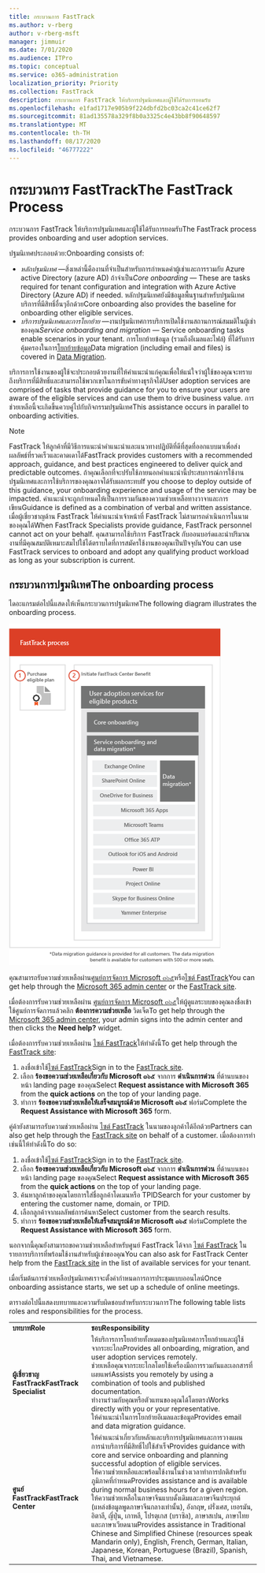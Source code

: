 ```yaml
---
title: กระบวนการ FastTrack
ms.author: v-rberg
author: v-rberg-msft
manager: jimmuir
ms.date: 7/01/2020
ms.audience: ITPro
ms.topic: conceptual
ms.service: o365-administration
localization_priority: Priority
ms.collection: FastTrack
description: กระบวนการ FastTrack ให้บริการปฐมนิเทศและผู้ใช้ได้รับการยอมรับ
ms.openlocfilehash: e1fad1717e905b9f224dbfd2bc03ca2c41ce62f7
ms.sourcegitcommit: 81ad135578a329f8b0a3325c4e43bb8f90648597
ms.translationtype: MT
ms.contentlocale: th-TH
ms.lasthandoff: 08/17/2020
ms.locfileid: "46777222"
---
```

# <a name="the-fasttrack-process"></a><span data-ttu-id="d14b9-103">กระบวนการ FastTrack</span><span class="sxs-lookup"><span data-stu-id="d14b9-103">The FastTrack Process</span></span>

<span data-ttu-id="d14b9-104">กระบวนการ FastTrack ให้บริการปฐมนิเทศและผู้ใช้ได้รับการยอมรับ</span><span class="sxs-lookup"><span data-stu-id="d14b9-104">The FastTrack process provides onboarding and user adoption services.</span></span> 
  
<span data-ttu-id="d14b9-105">ปฐมนิเทศประกอบด้วย:</span><span class="sxs-lookup"><span data-stu-id="d14b9-105">Onboarding consists of:</span></span>
  
- <span data-ttu-id="d14b9-106">*หลักปฐมนิเทศ* —สิ่งเหล่านี้คืองานที่จำเป็นสำหรับการกำหนดค่าผู้เช่าและการรวมกับ Azure active Directory (azure AD) ถ้าจำเป็น</span><span class="sxs-lookup"><span data-stu-id="d14b9-106">*Core onboarding* — These are tasks required for tenant configuration and integration with Azure Active Directory (Azure AD) if needed.</span></span> <span data-ttu-id="d14b9-107">หลักปฐมนิเทศยังมีข้อมูลพื้นฐานสำหรับปฐมนิเทศบริการที่มีสิทธิ์อื่นๆอีกด้วย</span><span class="sxs-lookup"><span data-stu-id="d14b9-107">Core onboarding also provides the baseline for onboarding other eligible services.</span></span> 
- <span data-ttu-id="d14b9-108">*บริการปฐมนิเทศและการโยกย้าย* —งานปฐมนิเทศการบริการเปิดใช้งานสถานการณ์สมมติในผู้เช่าของคุณ</span><span class="sxs-lookup"><span data-stu-id="d14b9-108">*Service onboarding and migration* — Service onboarding tasks enable scenarios in your tenant.</span></span> <span data-ttu-id="d14b9-109">การโยกย้ายข้อมูล (รวมถึงอีเมลและไฟล์) ที่ได้รับการคุ้มครองในการ[โยกย้ายข้อมูล](O365-data-migration.md)</span><span class="sxs-lookup"><span data-stu-id="d14b9-109">Data migration (including email and files) is covered in [Data Migration](O365-data-migration.md).</span></span> 
    
<span data-ttu-id="d14b9-110">บริการการใช้งานของผู้ใช้จะประกอบด้วยงานที่ให้คำแนะนำแก่คุณเพื่อให้แน่ใจว่าผู้ใช้ของคุณจะทราบถึงบริการที่มีสิทธิ์และสามารถใช้พวกเขาในการขับค่าทางธุรกิจได้</span><span class="sxs-lookup"><span data-stu-id="d14b9-110">User adoption services are comprised of tasks that provide guidance for you to ensure your users are aware of the eligible services and can use them to drive business value.</span></span> <span data-ttu-id="d14b9-111">การช่วยเหลือนี้จะเกิดขึ้นควบคู่ไปกับกิจกรรมปฐมนิเทศ</span><span class="sxs-lookup"><span data-stu-id="d14b9-111">This assistance occurs in parallel to onboarding activities.</span></span>
  
> [!NOTE]
> <span data-ttu-id="d14b9-112">FastTrack ให้ลูกค้าที่มีวิธีการแนะนำคำแนะนำและแนวทางปฏิบัติที่ดีที่สุดที่ออกแบบมาเพื่อส่งผลลัพธ์ที่รวดเร็วและคาดเดาได้</span><span class="sxs-lookup"><span data-stu-id="d14b9-112">FastTrack provides customers with a recommended approach, guidance, and best practices engineered to deliver quick and predictable outcomes.</span></span> <span data-ttu-id="d14b9-113">ถ้าคุณเลือกที่จะปรับใช้ภายนอกคำแนะนำนี้ประสบการณ์การใช้งานปฐมนิเทศและการใช้บริการของคุณอาจได้รับผลกระทบ</span><span class="sxs-lookup"><span data-stu-id="d14b9-113">If you choose to deploy outside of this guidance, your onboarding experience and usage of the service may be impacted.</span></span> <span data-ttu-id="d14b9-114">คำแนะนำจะถูกกำหนดให้เป็นการรวมกันของความช่วยเหลือทางวาจาและการเขียน</span><span class="sxs-lookup"><span data-stu-id="d14b9-114">Guidance is defined as a combination of verbal and written assistance.</span></span> <span data-ttu-id="d14b9-115">เมื่อผู้เชี่ยวชาญด้าน FastTrack ให้คำแนะนำเจ้าหน้าที่ FastTrack ไม่สามารถดำเนินการในนามของคุณได้</span><span class="sxs-lookup"><span data-stu-id="d14b9-115">When FastTrack Specialists provide guidance, FastTrack personnel cannot act on your behalf.</span></span> <span data-ttu-id="d14b9-116">คุณสามารถใช้บริการ FastTrack กับออนบอร์ดและนำปริมาณงานที่มีคุณสมบัติเหมาะสมไปใช้ได้ตราบใดที่การสมัครใช้งานของคุณเป็นปัจจุบัน</span><span class="sxs-lookup"><span data-stu-id="d14b9-116">You can use FastTrack services to onboard and adopt any qualifying product workload as long as your subscription is current.</span></span> 
  
## <a name="the-onboarding-process"></a><span data-ttu-id="d14b9-117">กระบวนการปฐมนิเทศ</span><span class="sxs-lookup"><span data-stu-id="d14b9-117">The onboarding process</span></span>

<span data-ttu-id="d14b9-118">ไดอะแกรมต่อไปนี้แสดงให้เห็นกระบวนการปฐมนิเทศ</span><span class="sxs-lookup"><span data-stu-id="d14b9-118">The following diagram illustrates the onboarding process.</span></span>
  
![ไทม์ไลน์สำหรับการใช้ประโยชน์ปฐมนิเทศ](media/o365-onboarding-timeline-m365-apps.png)
  
<span data-ttu-id="d14b9-120">คุณสามารถรับความช่วยเหลือผ่าน[ศูนย์การจัดการ Microsoft ๓๖๕](https://go.microsoft.com/fwlink/?linkid=2032704)หรือ[ไซต์ FastTrack](https://go.microsoft.com/fwlink/?linkid=780698)</span><span class="sxs-lookup"><span data-stu-id="d14b9-120">You can get help through the [Microsoft 365 admin center](https://go.microsoft.com/fwlink/?linkid=2032704) or the [FastTrack site](https://go.microsoft.com/fwlink/?linkid=780698).</span></span> 

<span data-ttu-id="d14b9-121">เมื่อต้องการรับความช่วยเหลือผ่าน [ศูนย์การจัดการ Microsoft ๓๖๕](https://go.microsoft.com/fwlink/?linkid=2032704)ให้ผู้ดูแลระบบของคุณลงชื่อเข้าใช้ศูนย์การจัดการแล้วคลิก **ต้องการความช่วยเหลือ** วิดเจ็ต</span><span class="sxs-lookup"><span data-stu-id="d14b9-121">To get help through the [Microsoft 365 admin center](https://go.microsoft.com/fwlink/?linkid=2032704), your admin signs into the admin center and then clicks the **Need help?** widget.</span></span> 

<span data-ttu-id="d14b9-122">เมื่อต้องการรับความช่วยเหลือผ่าน [ไซต์ FastTrack](https://go.microsoft.com/fwlink/?linkid=780698)ให้ทำดังนี้</span><span class="sxs-lookup"><span data-stu-id="d14b9-122">To get help through the [FastTrack site](https://go.microsoft.com/fwlink/?linkid=780698):</span></span> 
1.    <span data-ttu-id="d14b9-123">ลงชื่อเข้าใช้[ไซต์ FastTrack](https://go.microsoft.com/fwlink/?linkid=780698)</span><span class="sxs-lookup"><span data-stu-id="d14b9-123">Sign in to the [FastTrack site](https://go.microsoft.com/fwlink/?linkid=780698).</span></span> 
2.    <span data-ttu-id="d14b9-124">เลือก **ร้องขอความช่วยเหลือเกี่ยวกับ Microsoft ๓๖๕** จากการ **ดำเนินการด่วน** ที่ด้านบนของหน้า landing page ของคุณ</span><span class="sxs-lookup"><span data-stu-id="d14b9-124">Select **Request assistance with Microsoft 365** from the **quick actions** on the top of your landing page.</span></span>
3.    <span data-ttu-id="d14b9-125">ทำการ **ร้องขอความช่วยเหลือให้เสร็จสมบูรณ์ด้วย Microsoft ๓๖๕** ฟอร์ม</span><span class="sxs-lookup"><span data-stu-id="d14b9-125">Complete the **Request Assistance with Microsoft 365** form.</span></span>
  
<span data-ttu-id="d14b9-126">คู่ค้ายังสามารถรับความช่วยเหลือผ่าน [ไซต์ FastTrack](https://go.microsoft.com/fwlink/?linkid=780698) ในนามของลูกค้าได้อีกด้วย</span><span class="sxs-lookup"><span data-stu-id="d14b9-126">Partners can also get help through the [FastTrack site](https://go.microsoft.com/fwlink/?linkid=780698) on behalf of a customer.</span></span> <span data-ttu-id="d14b9-127">เมื่อต้องการทำเช่นนี้ให้ทำดังนี้</span><span class="sxs-lookup"><span data-stu-id="d14b9-127">To do so:</span></span>
1.    <span data-ttu-id="d14b9-128">ลงชื่อเข้าใช้[ไซต์ FastTrack](https://go.microsoft.com/fwlink/?linkid=780698)</span><span class="sxs-lookup"><span data-stu-id="d14b9-128">Sign in to the [FastTrack site](https://go.microsoft.com/fwlink/?linkid=780698).</span></span> 
2.    <span data-ttu-id="d14b9-129">เลือก **ร้องขอความช่วยเหลือเกี่ยวกับ Microsoft ๓๖๕** จากการ **ดำเนินการด่วน** ที่ด้านบนของหน้า landing page ของคุณ</span><span class="sxs-lookup"><span data-stu-id="d14b9-129">Select **Request assistance with Microsoft 365** from the **quick actions** on the top of your landing page.</span></span>
3.    <span data-ttu-id="d14b9-130">ค้นหาลูกค้าของคุณโดยการใส่ชื่อลูกค้าโดเมนหรือ TPID</span><span class="sxs-lookup"><span data-stu-id="d14b9-130">Search for your customer by entering the customer name, domain, or TPID.</span></span>
4.    <span data-ttu-id="d14b9-131">เลือกลูกค้าจากผลลัพธ์การค้นหา</span><span class="sxs-lookup"><span data-stu-id="d14b9-131">Select customer from the search results.</span></span>
5.    <span data-ttu-id="d14b9-132">ทำการ **ร้องขอความช่วยเหลือให้เสร็จสมบูรณ์ด้วย Microsoft ๓๖๕** ฟอร์ม</span><span class="sxs-lookup"><span data-stu-id="d14b9-132">Complete the **Request Assistance with Microsoft 365** form.</span></span>
  
 <span data-ttu-id="d14b9-133">นอกจากนี้คุณยังสามารถขอความช่วยเหลือสำหรับศูนย์ FastTrack ได้จาก [ไซต์ FastTrack](https://go.microsoft.com/fwlink/?linkid=780698) ในรายการบริการที่พร้อมใช้งานสำหรับผู้เช่าของคุณ</span><span class="sxs-lookup"><span data-stu-id="d14b9-133">You can also ask for FastTrack Center help from the [FastTrack site](https://go.microsoft.com/fwlink/?linkid=780698) in the list of available services for your tenant.</span></span> 
    
 <span data-ttu-id="d14b9-134">เมื่อเริ่มต้นการช่วยเหลือปฐมนิเทศเราจะตั้งค่ากำหนดการการประชุมแบบออนไลน์</span><span class="sxs-lookup"><span data-stu-id="d14b9-134">Once onboarding assistance starts, we set up a schedule of online meetings.</span></span>

<span data-ttu-id="d14b9-135">ตารางต่อไปนี้แสดงบทบาทและความรับผิดชอบสำหรับกระบวนการ</span><span class="sxs-lookup"><span data-stu-id="d14b9-135">The following table lists roles and responsibilities for the process.</span></span>
    
|||
|:-----|:-----|
|<span data-ttu-id="d14b9-136">**บทบาท**</span><span class="sxs-lookup"><span data-stu-id="d14b9-136">**Role**</span></span> <br/> |<span data-ttu-id="d14b9-137">**ชอบ**</span><span class="sxs-lookup"><span data-stu-id="d14b9-137">**Responsibility**</span></span> <br/> |
|<span data-ttu-id="d14b9-138">**ผู้เชี่ยวชาญ FastTrack**</span><span class="sxs-lookup"><span data-stu-id="d14b9-138">**FastTrack Specialist**</span></span> <br/> |<span data-ttu-id="d14b9-139">ให้บริการการโยกย้ายทั้งหมดของปฐมนิเทศการโยกย้ายและผู้ใช้จากระยะไกล</span><span class="sxs-lookup"><span data-stu-id="d14b9-139">Provides all onboarding, migration, and user adoption services remotely.</span></span>  <br/> <span data-ttu-id="d14b9-140">ช่วยเหลือคุณจากระยะไกลโดยใช้เครื่องมือการรวมกันและเอกสารที่เผยแพร่</span><span class="sxs-lookup"><span data-stu-id="d14b9-140">Assists you remotely by using a combination of tools and published documentation.</span></span> <br/> <span data-ttu-id="d14b9-141">ทำงานร่วมกับคุณหรือตัวแทนของคุณได้โดยตรง</span><span class="sxs-lookup"><span data-stu-id="d14b9-141">Works directly with you or your representative.</span></span> <br/> <span data-ttu-id="d14b9-142">ให้คำแนะนำในการโยกย้ายอีเมลและข้อมูล</span><span class="sxs-lookup"><span data-stu-id="d14b9-142">Provides email and data migration guidance.</span></span>|
|<span data-ttu-id="d14b9-143">**ศูนย์ FastTrack**</span><span class="sxs-lookup"><span data-stu-id="d14b9-143">**FastTrack Center**</span></span>  <br/> |<span data-ttu-id="d14b9-144">ให้คำแนะนำเกี่ยวกับหลักและบริการปฐมนิเทศและการวางแผนการนำบริการที่มีสิทธิ์ไปใช้สำเร็จ</span><span class="sxs-lookup"><span data-stu-id="d14b9-144">Provides guidance with core and service onboarding and planning successful adoption of eligible services.</span></span>  <br/> <span data-ttu-id="d14b9-145">ให้ความช่วยเหลือและพร้อมใช้งานในช่วงเวลาทำการปกติสำหรับภูมิภาคที่กำหนด</span><span class="sxs-lookup"><span data-stu-id="d14b9-145">Provides assistance and is available during normal business hours for a given region.</span></span> <br/> <span data-ttu-id="d14b9-146">ให้ความช่วยเหลือในภาษาจีนแบบดั้งเดิมและภาษาจีนประยุกต์ (แหล่งข้อมูลพูดภาษาจีนกลางเท่านั้น), อังกฤษ, ฝรั่งเศส, เยอรมัน, อิตาลี, ญี่ปุ่น, เกาหลี, โปรตุเกส (บราซิล), ภาษาสเปน, ภาษาไทยและภาษาเวียดนาม</span><span class="sxs-lookup"><span data-stu-id="d14b9-146">Provides assistance in Traditional Chinese and Simplified Chinese (resources speak Mandarin only), English, French, German, Italian, Japanese, Korean, Portuguese (Brazil), Spanish, Thai, and Vietnamese.</span></span>|
